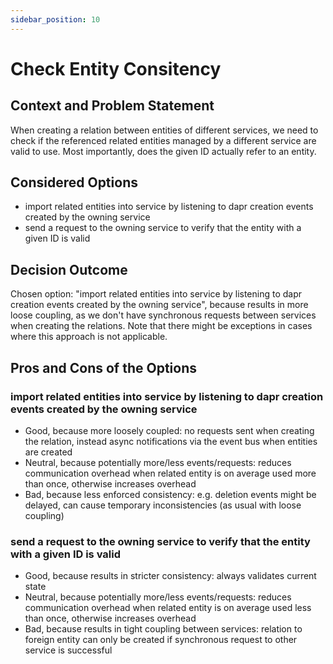 ```yaml
---
sidebar_position: 10
---
```


# Check Entity Consitency

## Context and Problem Statement

When creating a relation between entities of different services, we need to check if the referenced related entities managed by a different service are valid to use.
Most importantly, does the given ID actually refer to an entity.

## Considered Options

- import related entities into service by listening to dapr creation events created by the owning service
- send a request to the owning service to verify that the entity with a given ID is valid

## Decision Outcome

Chosen option: "import related entities into service by listening to dapr creation events created by the owning service", because
results in more loose coupling, as we don't have synchronous requests between services when creating the relations.
Note that there might be exceptions in cases where this approach is not applicable.

## Pros and Cons of the Options

### import related entities into service by listening to dapr creation events created by the owning service

- Good, because more loosely coupled: no requests sent when creating the relation, instead async notifications via the event bus when entities are created
- Neutral, because potentially more/less events/requests: reduces communication overhead when related entity is on average used more than once, otherwise increases overhead
- Bad, because less enforced consistency: e.g. deletion events might be delayed, can cause temporary inconsistencies (as usual with loose coupling)

### send a request to the owning service to verify that the entity with a given ID is valid

- Good, because results in stricter consistency: always validates current state
- Neutral, because potentially more/less events/requests: reduces communication overhead when related entity is on average used less than once, otherwise increases overhead
- Bad, because results in tight coupling between services: relation to foreign entity can only be created if synchronous request to other service is successful
